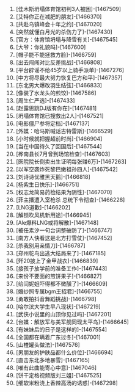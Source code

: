 
1. [佳木斯坍塌体育馆初判3人被困]-[1467509]
1. [艾特你正在减肥的朋友]-[1466370]
1. [共赴乌镇峰会十年之约]-[1467020]
1. [突然就懂白月光的杀伤力了]-[1467430]
1. [官方：体育馆坍塌与降雪有关]-[1467545]
1. [大爷：你礼貌吗]-[1467600]
1. [帽子能不能拯救方脸]-[1466759]
1. [出去闯闯对比反差挑战]-[1466808]
1. [平台辟谣不给45岁以上骑手派单]-[1467276]
1. [中方将尽最大努力恢复巴方和平]-[1467357]
1. [东北男大爆改羽生结弦]-[1466833]
1. [像装了水龙头的煎饺]-[1467586]
1. [周生仁严选]-[1467433]
1. [赵露思跳DJ版有你在]-[1467481]
1. [坍塌体育馆已搜救出2人]-[1467521]
1. [电影僵尸参将定档]-[1467137]
1. [外媒：哈马斯喊话古特雷斯]-[1466529]
1. [小时候就把握超前时尚]-[1466904]
1. [当在中国待久了回国后]-[1467544]
1. [桦南县长7月曾到场馆检查]-[1467603]
1. [医院院长倒卖出生证明每张赚6万]-[1467263]
1. [以军空袭炸死黎巴嫩祖孙四人]-[1467542]
1. [刘诗诗优雅黑天鹅]-[1466818]
1. [杨紫生日快乐]-[1466751]
1. [权志龙简易药检结果为阴性]-[1467070]
1. [菲主播遭入室枪杀 总统下令彻查]-[1466228]
1. [LNG道歉]-[1466202]
1. [解锁吹风机新用途]-[1466945]
1. [Ale爆料LNG或将解散]-[1467148]
1. [被任素汐一句台词整破防了]-[1466747]
1. [南方人快看这是北方打雪仗]-[1467452]
1. [杀我别用亲情刀]-[1466787]
1. [郑州鸵鸟出逃大结局来了]-[1467185]
1. [歼20披上了金甲战衣]-[1466839]
1. [接孩子放学前的准备工作]-[1467443]
1. [来份不要面的煎饼果子]-[1466827]
1. [给闫妮姐吓得都不微醺了]-[1466609]
1. [婚纱照专属bgm王招君]-[1466755]
1. [勇敢拍抖音舞蹈挑战]-[1466798]
1. [哈尔滨大学生早八现状]-[1467219]
1. [武侠小说里的山顶你见过吗]-[1467201]
1. [台媒：解放军与美军舰同现太平岛]-[1466645]
1. [有妹妹后的日子是这样的]-[1467554]
1. [全国都在瞒着广东过冬]-[1467001]
1. [山楂罐头做法]-[1467576]
1. [男朋友的护肤品都什么价位]-[1466694]
1. [直击东北多地暴雪]-[1467165]
1. [唯有此曲能寄心中意]-[1467046]
1. [饼干定格视频版刘三姐]-[1467525]
1. [细软米粉浇上香辣高汤的诱惑]-[1467298]